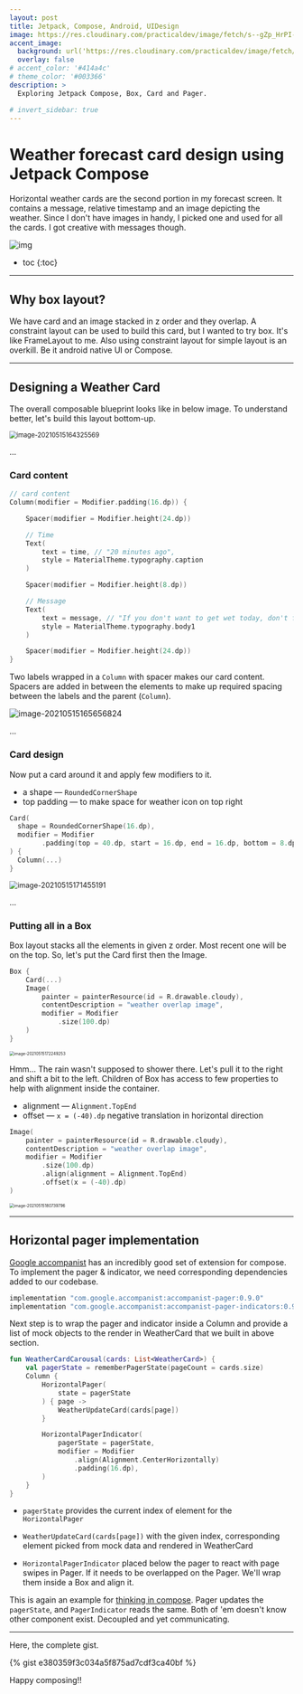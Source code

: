 ```yaml
---
layout: post
title: Jetpack, Compose, Android, UIDesign
image: https://res.cloudinary.com/practicaldev/image/fetch/s--gZp_HrPI--/c_imagga_scale,f_auto,fl_progressive,h_420,q_auto,w_1000/https://dev-to-uploads.s3.amazonaws.com/uploads/articles/llkri0z57qisq0vpsb0i.jpg
accent_image: 
  background: url('https://res.cloudinary.com/practicaldev/image/fetch/s--gZp_HrPI--/c_imagga_scale,f_auto,fl_progressive,h_420,q_auto,w_1000/https://dev-to-uploads.s3.amazonaws.com/uploads/articles/llkri0z57qisq0vpsb0i.jpg') center/cover
  overlay: false
# accent_color: '#414a4c'
# theme_color: '#003366'
description: >
  Exploring Jetpack Compose, Box, Card and Pager.

# invert_sidebar: true
---
```


# Weather forecast card design using Jetpack Compose

Horizontal weather cards are the second portion in my forecast screen. It contains a message, relative timestamp and an image depicting the weather. Since I don't have images in handy, I picked one and used for all the cards. I got creative with messages though.

![img](https://dev-to-uploads.s3.amazonaws.com/uploads/articles/s5niaz21lg6kw8cyel06.gif)

* toc
{:toc}

---

## Why box layout?

We have card and an image stacked in z order and they overlap. A constraint layout can be used to build this card, but I wanted to try box. It's like FrameLayout to me. Also using constraint layout for simple layout is an overkill. Be it android native UI or Compose.

---

## Designing a Weather Card

The overall composable blueprint looks like in below image. To understand better, let's build this layout bottom-up. 

<img src="https://i.imgur.com/2KDwWXj.png" alt="image-20210515164325569" style="zoom:80%;" />


...


### Card content

```kotlin
// card content
Column(modifier = Modifier.padding(16.dp)) {

    Spacer(modifier = Modifier.height(24.dp))

    // Time
    Text(
        text = time, // "20 minutes ago",
        style = MaterialTheme.typography.caption
    )

    Spacer(modifier = Modifier.height(8.dp))

    // Message
    Text(
        text = message, // "If you don't want to get wet today, don't forget your umbrella.",
        style = MaterialTheme.typography.body1
    )

    Spacer(modifier = Modifier.height(24.dp))
}
```



Two labels wrapped in a `Column` with spacer makes our card content. Spacers are added in between the elements to make up required spacing between the labels and the parent (`Column`). 



![image-20210515165656824](https://i.imgur.com/JYZ6UAQ.png)


...



### Card design

Now put a card around it and apply few modifiers to it. 

- a shape —  `RoundedCornerShape`
- top padding — to make space for weather icon on top right



```kotlin
Card(
  shape = RoundedCornerShape(16.dp),
  modifier = Modifier
        .padding(top = 40.dp, start = 16.dp, end = 16.dp, bottom = 8.dp)
) {
  Column(...)
}
```



<img src="https://i.imgur.com/krP8dvl.png" alt="image-20210515171455191" style="zoom:90%;" />



...




### Putting all in a Box

Box layout stacks all the elements in given z order. Most recent one will be on the top. So, let's put the Card first then the Image.

```kotlin
Box { 
    Card(...)
    Image(
        painter = painterResource(id = R.drawable.cloudy),
        contentDescription = "weather overlap image",
        modifier = Modifier
            .size(100.dp)
    )
}	
```



<img src="https://i.imgur.com/nT9nSFd.png" alt="image-20210515172249253" style="zoom:50%;" />



Hmm... The rain wasn't supposed to shower there. Let's pull it to the right and shift a bit to the left. Children of Box has access to few properties to help with alignment inside the container.

- alignment — `Alignment.TopEnd`
- offset         — `x = (-40).dp` negative translation in horizontal direction



```kotlin
Image(
    painter = painterResource(id = R.drawable.cloudy),
    contentDescription = "weather overlap image",
    modifier = Modifier
        .size(100.dp)
        .align(alignment = Alignment.TopEnd)
        .offset(x = (-40).dp)
)
```



<img src="https://i.imgur.com/ZZxXMPJ.png" alt="image-20210515180739796" style="zoom:50%;" />



---

## Horizontal pager implementation

[Google accompanist](https://google.github.io/accompanist/) has an incredibly good set of extension for compose. To implement the pager & indicator, we need corresponding dependencies added to our codebase.



```groovy
implementation "com.google.accompanist:accompanist-pager:0.9.0"
implementation "com.google.accompanist:accompanist-pager-indicators:0.9.0"
```



Next step is to wrap the pager and indicator inside a Column and provide a list of mock objects to the render in WeatherCard that we built in above section.



```kotlin
fun WeatherCardCarousal(cards: List<WeatherCard>) {
    val pagerState = rememberPagerState(pageCount = cards.size)
    Column {
        HorizontalPager(
            state = pagerState
        ) { page ->
            WeatherUpdateCard(cards[page])
        }

        HorizontalPagerIndicator(
            pagerState = pagerState,
            modifier = Modifier
                .align(Alignment.CenterHorizontally)
                .padding(16.dp),
        )
    }
}
```



- `pagerState` provides the current index of element for the `HorizontalPager`

- `WeatherUpdateCard(cards[page])` with the given index, corresponding element picked from mock data and rendered in WeatherCard

- `HorizontalPagerIndicator` placed below the pager to react with page swipes in Pager. If it needs to be overlapped on the Pager. We'll wrap them inside a Box and align it.

  

This is again an example for [thinking in compose](https://developer.android.com/jetpack/compose/mental-model). Pager updates the `pagerState`, and `PagerIndicator` reads the same. Both of 'em doesn't know other component exist. Decoupled and yet communicating. 


---


Here, the complete gist.

{% gist e380359f3c034a5f875ad7cdf3ca40bf %}


Happy composing!!